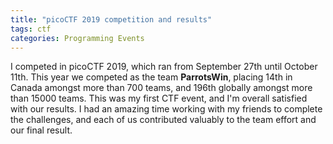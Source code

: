 ```yaml
---
title: "picoCTF 2019 competition and results"
tags: ctf
categories: Programming Events
---
```


I competed in picoCTF 2019, which ran from September 27th until October 11th. This year we competed as the team **ParrotsWin**, placing 14th in Canada amongst more than 700 teams, and 196th globally amongst more than 15000 teams. This was my first CTF event, and I'm overall satisfied with our results. I had an amazing time working with my friends to complete the challenges, and each of us contributed valuably to the team effort and our final result.